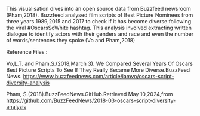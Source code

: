 This visualisation dives into an open source data from Buzzfeed newsroom (Pham,2018). Buzzfeed analysed film scripts of Best Picture Nominees from three years 1989,2015 and 2017 to check if it has become diverse following the viral #OscarsSoWhite hashtag. This analysis involved extracting written dialogue to identify actors with their genders and race and even the number of words/sentences they spoke (Vo and Pham,2018)

Reference Files :

Vo,L.T. and Pham,S.(2018,March 3). We Compared Several Years Of Oscars Best Picture Scripts To See If They Really Became More Diverse.BuzzFeed News. https://www.buzzfeednews.com/article/lamvo/oscars-script-diversity-analysis

Pham, S.(2018).BuzzFeedNews.GitHub.Retrieved May 10,2024,from https://github.com/BuzzFeedNews/2018-03-oscars-script-diversity-analysis

